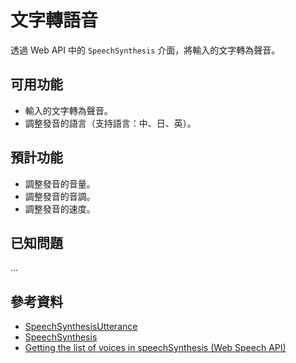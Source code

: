 # 文字轉語音
透過 Web API 中的 `SpeechSynthesis` 介面，將輸入的文字轉為聲音。

## 可用功能
* 輸入的文字轉為聲音。
* 調整發音的語言（支持語言：中、日、英）。

## 預計功能
* 調整發音的音量。
* 調整發音的音調。
* 調整發音的速度。

## 已知問題
...

## 參考資料
* [SpeechSynthesisUtterance](https://developer.mozilla.org/en-US/docs/Web/API/SpeechSynthesisUtterance)
* [SpeechSynthesis](https://developer.mozilla.org/en-US/docs/Web/API/SpeechSynthesis)
* [Getting the list of voices in speechSynthesis (Web Speech API)](https://stackoverflow.com/questions/21513706/getting-the-list-of-voices-in-speechsynthesis-web-speech-api)